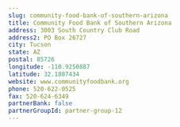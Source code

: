 ```yaml
---
slug: community-food-bank-of-southern-arizona
title: Community Food Bank of Southern Arizona
address: 3003 South Country Club Road
address2: PO Box 26727
city: Tucson
state: AZ
postal: 85726
longitude: -110.9250887
latitude: 32.1887434
website: www.communityfoodbank.org
phone: 520-622-0525
fax: 520-624-6349
partnerBank: false
partnerGroupId: partner-group-12
---
```

